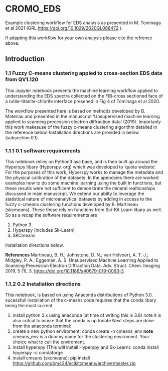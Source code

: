 # CROMO_EDS
Example clustering workflow for EDS analysis as presented in M. Tominaga et al 2021 (GRL https://doi.org/10.1029/2020GL088472 ).

If adapting this workflow for your own analysis please cite the refrence above.

## Introduction

### 1.1 Fuzzy C-means clustering appied to cross-section EDS data from QV1.120

This Jupyter notebook presents the machine learning workflow applied to understanding the EDS
spectra collected on the FIB-cross sectioned face of a rutile-titanite-chlorite interface presened in
Fig 4 of Tominaga et al 2020.

The workflow presented here is based on methods developed by B. Materiau and presented in
the manuscript ’Unsupervised machine learning applied to scanning precession electron diffraction
data’ (2019). Importanly this work makesuse of the fuzzy c-means clustering algorithm detailed
in the reference below. Installation directions are provided in below (subsection 0.1).

### 1.1.1 0.1 software requirements

This notebook relies on Python3 asa base, and is then built up around the Hyperspy libary (Hyperspy.
org) which was developed to ’quote website’. For the purposes of this work, Hyperspy works
to manage the metadata and the physical calibration of the datasets. In the apendcies there are
worked examples how to do some machine learning using the built in functions, but these resutls
were not sufficent to demonstrate the mineral realtionships discussed in main manuscript. We
extend our abilty to leverage the statistical nature of microanalytical datasets by adding in access
to the fuzzy c-cmeans clustering functions developed by B. Martineau (skcmeans). These these
rely on functions from Sci-Kit Learn libary as well. So as a recap the software requirements are
1) Python 3
2) Hyperspy (includes Sk-Learn)
3) SKCmeans

Installation directions below.

**References**
Martineau, B. H.; Johnstone, D. N.; van Helvoort, A. T. J.; Midgley, P. A.; Eggeman,
A. S. Unsupervised Machine Learning Applied to Scanning Precession Electron Diffraction Data.
Adv. Struct. Chem. Imaging 2019, 5 (1), 3. https://doi.org/10.1186/s40679-019-0063-3.

### 1.1.2 0.2 Installation directions

This notebook, is based on using Anaconda distributions of Python 3.0. sucessfull installation of
the c-means code requires that the conda libary being the most current.
1) install python 3.x using anaconda (at time of writing this is 3.8)
note it is also critcal to inusre that the conda is up todate
Next steps are done from the anaconda terminal:
2) create a new python enviroment: conda create -n cmeans_env
**note** cmeans_env is a dummy name for the clustering enviroment. Your choice what to call the enviroment.
3) install hyperspy (This will install Hyperspy and Sk-Learn): conda install hpyerspy -c condaforge
4) install cmeans (skcmeans): pip install https://github.com/bm424/scikitcmeans/archive/master.zip
